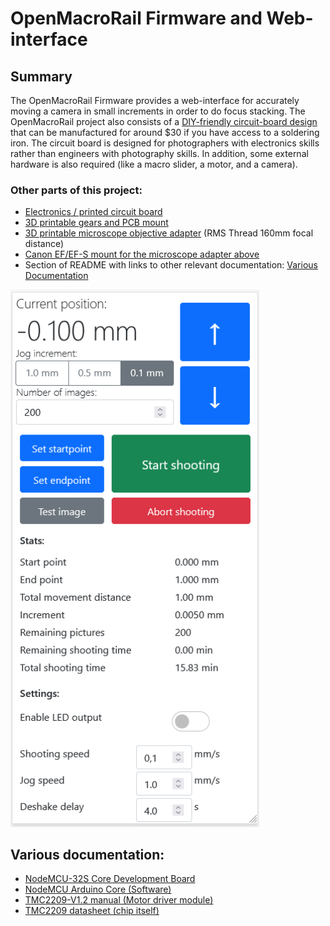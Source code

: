 # OpenMacroRail Firmware and Web-interface
## Summary
The OpenMacroRail Firmware provides a web-interface for accurately moving a camera in small increments in order to do focus stacking. The OpenMacroRail project also consists of a [DIY-friendly circuit-board design](https://github.com/AppliedProcrastination/Motorized-Macro-Rail) that can be manufactured for around $30 if you have access to a soldering iron. The circuit board is designed for photographers with electronics skills rather than engineers with photography skills. In addition, some external hardware is also required (like a macro slider, a motor, and a camera). 

### Other parts of this project:
- [Electronics / printed circuit board](https://github.com/AppliedProcrastination/Motorized-Macro-Rail)
- [3D printable gears and PCB mount](https://www.printables.com/model/219042-motorized-camera-rail-for-macro-photography) 
- [3D printable microscope objective adapter](https://www.printables.com/model/218910-microscope-objective-adapter) (RMS Thread 160mm focal distance)
- [Canon EF/EF-S mount for the microscope adapter above](https://www.printables.com/model/218900-canon-efef-s-lens-mount-with-screw-holes)
- Section of README with links to other relevant documentation: [Various Documentation](#various-documentation)

<img src="./Documentation/Images/Interface.png" width="398">

## Various documentation:
- [NodeMCU-32S Core Development Board](https://docs.ai-thinker.com/en/esp32/boards/nodemcu_32s)
- [NodeMCU Arduino Core (Software)](https://github.com/espressif/arduino-esp32)
- [TMC2209-V1.2 manual (Motor driver module)](https://github.com/bigtreetech/BIGTREETECH-TMC2209-V1.2/blob/master/manual/TMC2209-V1.2-manual.pdf)
- [TMC2209 datasheet (chip itself)](https://www.trinamic.com/fileadmin/assets/Products/ICs_Documents/TMC2209_datasheet_rev1.07.pdf)